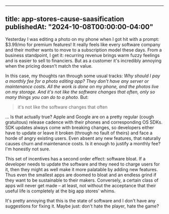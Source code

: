 
---
title: app-stores-cause-saasification
publishedAt: "2024-10-08T00:00:00-04:00"
---

Yesterday I was editing a photo on my phone when I got hit with a prompt: $3.99/mo for premium features!  It really
feels like every software company and their mother wants to move to a subscription model these days.  From a business
standpoint, I get it: recurring revenue brings warm fuzzy feelings and is easier to sell to financiers.  But as a
customer it's incredibly annoying when the pricing doesn't match the value.

In this case, my thoughts ran through some usual tracks: *Why should I pay a monthly fee for a photo editing app?  They
don't have any server or maintenance costs.  All the work is done on my phone, and the photos live on my storage.  And
it's not like the software changes that often, only so many things you can do to a photo.*  But:

> it's not like the software changes that often

... Is that actually true?  Apple and Google are on a pretty regular (cough gratuitous) release cadence with their
phones and corresponding OS SDKs.  SDK updates always come with breaking changes, so developers either have to update or
leave it broken (through no fault of theirs) and face a horde of angry existing users.  Even absent any new features,
that naturally causes churn and maintenance costs.  Is it enough to justify a monthly fee?  I'm honestly not sure.

This set of incentives has a second order effect: software bloat.  If a developer needs to update the software and they
need to charge users for it, then they might as well make it more palatable by adding new features.  Thus even the
smallest apps are doomed to bloat and an endless grind if they want to be sustainable to their makers.  Conversely, a
certain class of apps will never get made – at least, not without the acceptance that their useful life is completely at
the big app stores' whims.

It's pretty annoying that this is the state of software and I don't have any suggestions for fixing it.  Maybe just:
don't hate the player, hate the game?
